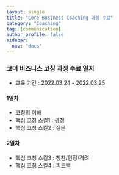 ```yaml
---
layout: single
title: "Core Business Coaching 과정 수료"
category: "Coaching"
tag: [communication]
author_profile: false
sidebar:
  nav: "docs"
---
```


### 코어 비즈니스 코칭 과정 수료 일지
- 교육 기간 : 2022.03.24 - 2022.03.25


#### 1일차

- 코칭의 이해
- 핵심 코칭 스킬1 : 경청
- 핵심 코칭 스킬2 : 질문

#### 2일차
- 핵심 코칭 스킬3 : 칭찬/인정/격려
- 핵심 코칭 스킬4 : 피드백
